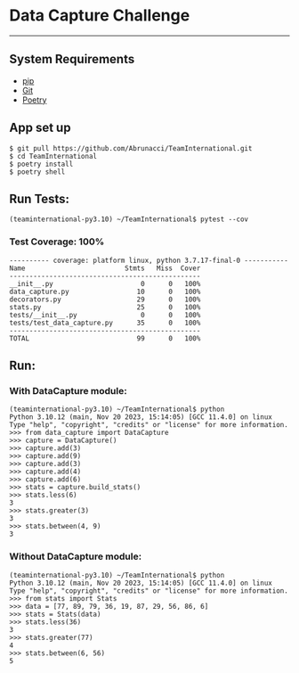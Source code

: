 # Data Capture Challenge
___

## System Requirements

* [pip](https://pip.pypa.io/en/stable/installation/)
* [Git](https://git-scm.com/book/en/v2/Getting-Started-Installing-Git)
* [Poetry](https://python-poetry.org/docs/)

## App set up

```shell
$ git pull https://github.com/Abrunacci/TeamInternational.git
$ cd TeamInternational
$ poetry install
$ poetry shell 
```

## Run Tests:
```shell
(teaminternational-py3.10) ~/TeamInternational$ pytest --cov
```

### Test Coverage: 100%
```shell
---------- coverage: platform linux, python 3.7.17-final-0 -----------
Name                         Stmts   Miss  Cover
------------------------------------------------
__init__.py                      0      0   100%
data_capture.py                 10      0   100%
decorators.py                   29      0   100%
stats.py                        25      0   100%
tests/__init__.py                0      0   100%
tests/test_data_capture.py      35      0   100%
------------------------------------------------
TOTAL                           99      0   100%

```

## Run:

### With DataCapture module:
```shell
(teaminternational-py3.10) ~/TeamInternational$ python
Python 3.10.12 (main, Nov 20 2023, 15:14:05) [GCC 11.4.0] on linux
Type "help", "copyright", "credits" or "license" for more information.
>>> from data_capture import DataCapture
>>> capture = DataCapture()
>>> capture.add(3)
>>> capture.add(9)
>>> capture.add(3)
>>> capture.add(4)
>>> capture.add(6)
>>> stats = capture.build_stats()
>>> stats.less(6)
3
>>> stats.greater(3)
3
>>> stats.between(4, 9)
3
```

### Without DataCapture module:
```shell
(teaminternational-py3.10) ~/TeamInternational$ python
Python 3.10.12 (main, Nov 20 2023, 15:14:05) [GCC 11.4.0] on linux
Type "help", "copyright", "credits" or "license" for more information.
>>> from stats import Stats
>>> data = [77, 89, 79, 36, 19, 87, 29, 56, 86, 6]
>>> stats = Stats(data)
>>> stats.less(36)
3
>>> stats.greater(77)
4
>>> stats.between(6, 56)
5
```